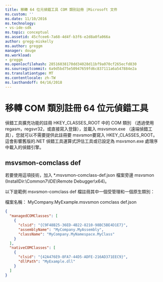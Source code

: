 ```yaml
---
title: 移轉 64 位元偵錯工具 COM 類別註冊 |Microsoft 文件
ms.custom: ''
ms.date: 11/10/2016
ms.technology:
- vs-ide-sdk
ms.topic: conceptual
ms.assetid: 45cfcee6-7a68-4d4f-b3f6-e2d8a0fa066a
author: gregg-miskelly
ms.author: greggm
manager: douge
ms.workload:
- greggm
ms.openlocfilehash: 28516038170dd34028d11bf9a070cf265ecfd830
ms.sourcegitcommit: 6a9d5bd75e50947659fd6c837111a6a547884e2a
ms.translationtype: MT
ms.contentlocale: zh-TW
ms.lasthandoff: 04/16/2018
---
```

# <a name="migrate-64-bit-debugger-com-class-registration"></a>移轉 COM 類別註冊 64 位元偵錯工具

偵錯工具擴充功能的註冊 HKEY_CLASSES_ROOT 中的 COM 類別 （透過使用 regasm，regsvr32，或直接寫入登錄），並載入 msvsmon.exe （遠端偵錯工具），您就可以不需要提供此註冊要 msvsmon要寫入 HKEY_CLASSES_ROOT。 這會影響舊版的.NET 偵錯工具運算式評估工具或已設定為 msvsmon.exe 處理序中載入的偵錯引擎。

## <a name="msvsmon-comclass-def"></a>msvsmon-comclass def

若要使用這項技術，加入 *.msvsmon-comclass-def.json 檔案旁邊 msvsmon (InstallDir:\Common7\IDE\Remote Debugger\x64)。

以下是範例 msvsmon-comclass def 檔註冊其中一個受管理和一個原生類別：

檔案名稱： MyCompany.MyExample.msvsmon comclass def.json

```json
{
  "managedCOMClasses": [
    {
      "clsid": "{C9F48B25-36ED-4B22-8210-98BC5BE4D1E7}",
      "assemblyName": "MyCompany.MyAssembly",
      "className": "MyCompany.MyNamespace.MyClass"
    }
  ],
  "nativeCOMClasses": [
    {
      "clsid": "{42A476E9-8FA7-44D5-ADFE-216AD371EEC9}",
      "dllPath": "MyExample.dll"
    }
  ]
}
```
